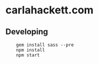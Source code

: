 # carlahackett.com

## Developing

        gem install sass --pre
        npm install
        npm start


